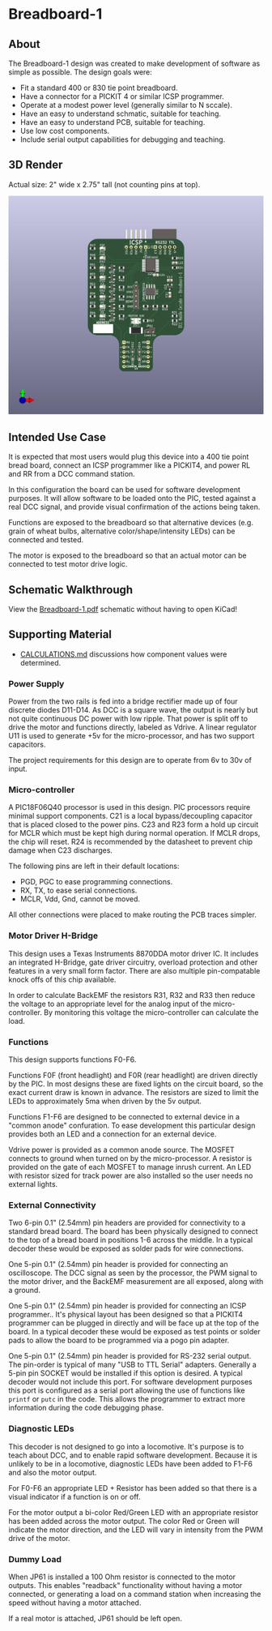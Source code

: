 # Breadboard-1

## About

The Breadboard-1 design was created to make development of software as
simple as possible.  The design goals were:

* Fit a standard 400 or 830 tie point breadboard.
* Have a connector for a PICKIT 4 or similar ICSP programmer.
* Operate at a modest power level (generally similar to N sccale).
* Have an easy to understand schmatic, suitable for teaching.
* Have an easy to understand PCB, suitable for teaching.
* Use low cost components.
* Include serial output capabilities for debugging and teaching.

## 3D Render

Actual size: 2" wide x 2.75" tall (not counting pins at top).

![Breadboard-1 3D Render](Breadboard-1.jpg)

## Intended Use Case

It is expected that most users would plug this device into a 400 tie point bread board,
connect an ICSP programmer like a PICKIT4, and power RL and RR from a DCC command station.

In this configuration the board can be used for software development purposes.  It will
allow software to be loaded onto the PIC, tested against a real DCC signal, and provide
visual confirmation of the actions being taken.

Functions are exposed to the breadboard so that alternative devices (e.g. grain of wheat
bulbs, alternative color/shape/intensity LEDs) can be connected and tested.

The motor is exposed to the breadboard so that an actual motor can be connected to test
motor drive logic.

## Schematic Walkthrough

View the [Breadboard-1.pdf](Breadboard-1.pdf) schematic without having to open KiCad!

## Supporting Material

* [CALCULATIONS.md](CALCULATIONS.md) discussions how component values were determined.
### Power Supply

Power from the two rails is fed into a bridge rectifier made up of
four discrete diodes D11-D14.  As DCC is a square wave, the output
is nearly but not quite continuous DC power with low ripple.  That
power is split off to drive the motor and functions directly, labeled
as Vdrive.  A linear regulator U11 is used to generate +5v for the
micro-processor, and has two support capacitors.

The project requirements for this design are to operate from 6v to 30v
of input.

### Micro-controller

A PIC18F06Q40 processor is used in this design.  PIC processors
require minimal support components.  C21 is a local bypass/decoupling
capacitor that is placed closed to the power pins.  C23 and R23
form a hold up circuit for MCLR which must be kept high during
normal operation.  If MCLR drops, the chip will reset.  R24 is
recommended by the datasheet to prevent chip damage when C23
discharges.

The following pins are left in their default locations:

- PGD, PGC to ease programming connections.
- RX, TX, to ease serial connections.
- MCLR, Vdd, Gnd, cannot be moved.

All other connections were placed to make routing the PCB traces
simpler.


### Motor Driver H-Bridge

This design uses a Texas Instruments 8870DDA motor driver IC.
It includes an integrated H-Bridge, gate driver circuitry, overload
protection and other features in a very small form factor.  There
are also multiple pin-compatable knock offs of this chip available.

In order to calculate BackEMF the resistors R31, R32 and R33 then 
reduce the voltage to an appropriate level for the analog input of the
micro-controller.  By monitoring this voltage the micro-controller
can calculate the load.

### Functions

This design supports functions F0-F6.

Functions F0F (front headlight) and F0R (rear headlight) are driven directly by the PIC.
In most designs these are fixed lights on the circuit board, so the exact current draw is
known in advance.  The resistors are sized to limit the LEDs to approximately 5ma when
driven by the 5v output.

Functions F1-F6 are designed to be connected to external device in a "common anode"
confuration.  To ease development this particular design provides both an LED and a 
connection for an external device.

Vdrive power is provided as a common anode source.  The MOSFET connects to ground when turned
on by the micro-processor.  A resistor is provided on the gate of each MOSFET to manage
inrush current.  An LED with resistor sized for track power are also installed so the
user needs no external lights.

### External Connectivity

Two 6-pin 0.1" (2.54mm) pin headers are provided for connectivity
to a standard bread board.  The board has been physically designed
to connect to the top of a bread board in positions 1-6 across the
middle.  In a typical decoder these would be exposed as solder pads
for wire connections.

One 5-pin 0.1" (2.54mm) pin header is provided for connecting an
oscilloscope.  The DCC signal as seen by the processor, the PWM
signal to the motor driver, and the BackEMF measurement are all
exposed, along with a ground.

One 5-pin 0.1" (2.54mm) pin header is provided for connecting an
ICSP programmer..  It's physical layout has been designed so that
a PICKIT4 programmer can be plugged in directly and will be face
up at the top of the board.  In a typical decoder these would be
exposed as test points or solder pads to allow the board to be
programmed via a pogo pin adapter.

One 5-pin 0.1" (2.54mm) pin header is provided for RS-232 serial
output.  The pin-order is typical of many "USB to TTL Serial"
adapters.  Generally a 5-pin pin SOCKET would be installed if this
option is desired.  A typical decoder would not include this port.
For software development purposes this port is configured as a
serial port allowing the use of functions like `printf` or `putc`
in the code.  This allows the programmer to extract more information
during the code debugging phase.

### Diagnostic LEDs

This decoder is not designed to go into a locomotive.  It's purpose
is to teach about DCC, and to enable rapid software development.
Because it is unlikely to be in a locomotive, diagnostic LEDs have
been added to F1-F6 and also the motor output.

For F0-F6 an appropriate LED + Resistor has been added so that there
is a visual indicator if a function is on or off.

For the motor output a bi-color Red/Green LED with an appropriate
resistor has been added across the motor output.  The color Red or
Green will indicate the motor direction, and the LED will vary in
intensity from the PWM drive of the motor.

### Dummy Load

When JP61 is installed a 100 Ohm resistor is connected to the motor outputs.  This
enables "readback" functionality without having a motor connected, or generating a
load on a command station when increasing the speed without having a motor attached.

If a real motor is attached, JP61 should be left open.
